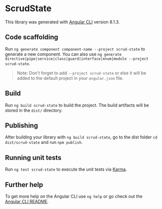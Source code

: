 # ScrudState

This library was generated with [Angular CLI](https://github.com/angular/angular-cli) version 8.1.3.

## Code scaffolding

Run `ng generate component component-name --project scrud-state` to generate a new component. You can also use `ng generate directive|pipe|service|class|guard|interface|enum|module --project scrud-state`.

> Note: Don't forget to add `--project scrud-state` or else it will be added to the default project in your `angular.json` file.

## Build

Run `ng build scrud-state` to build the project. The build artifacts will be stored in the `dist/` directory.

## Publishing

After building your library with `ng build scrud-state`, go to the dist folder `cd dist/scrud-state` and run `npm publish`.

## Running unit tests

Run `ng test scrud-state` to execute the unit tests via [Karma](https://karma-runner.github.io).

## Further help

To get more help on the Angular CLI use `ng help` or go check out the [Angular CLI README](https://github.com/angular/angular-cli/blob/master/README.md).
